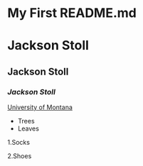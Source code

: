 # My First README.md
# Jackson Stoll

## **Jackson Stoll**
### *Jackson Stoll*
[University of Montana](http://www.umt.edu/)

- Trees
- Leaves

1.Socks

2.Shoes
